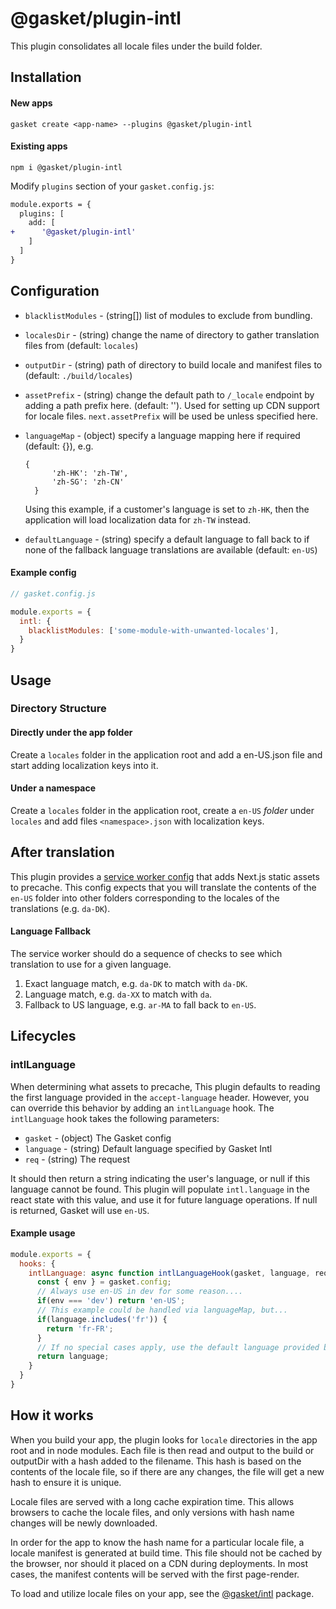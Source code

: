 # @gasket/plugin-intl

This plugin consolidates all locale files under the build folder.

## Installation

#### New apps

```
gasket create <app-name> --plugins @gasket/plugin-intl
```

#### Existing apps

```
npm i @gasket/plugin-intl
```

Modify `plugins` section of your `gasket.config.js`:

```diff
module.exports = {
  plugins: [
    add: [
+      '@gasket/plugin-intl'
    ]
  ]
}
```

## Configuration

- `blacklistModules` - (string[]) list of modules to exclude from bundling.
- `localesDir` - (string) change the name of directory to gather translation
  files from (default: `locales`)
- `outputDir` - (string) path of directory to build locale and manifest files to
  (default: `./build/locales`)
- `assetPrefix` - (string) change the default path to `/_locale` endpoint by
  adding a path prefix here. (default: ''). Used for setting up CDN support for
  locale files. `next.assetPrefix` will be used be unless specified here.
- `languageMap` - (object) specify a language mapping here if required (default:
  {}), e.g.

  ```
  {
        'zh-HK': 'zh-TW',
        'zh-SG': 'zh-CN'
    }
  ```

  Using this example, if a customer's language is set to `zh-HK`, then the
  application will load localization data for `zh-TW` instead.
- `defaultLanguage` - (string) specify a default language to fall back to if
  none of the fallback language translations are available (default: `en-US`)

#### Example config

```js
// gasket.config.js

module.exports = {
  intl: {
    blacklistModules: ['some-module-with-unwanted-locales'],
  }
}
```

## Usage

### Directory Structure

#### Directly under the app folder

Create a `locales` folder in the application root and add a en-US.json file and
start adding localization keys into it.

#### Under a namespace

Create a `locales` folder in the application root, create a `en-US` *folder*
under `locales` and add files `<namespace>.json` with localization keys.

## After translation

This plugin provides a [service worker config] that adds Next.js static assets
to precache. This config expects that you will translate the contents of the
`en-US` folder into other folders corresponding to the locales of the
translations (e.g. `da-DK`).

#### Language Fallback

The service worker should do a sequence of checks to see which translation to
use for a given language.

1. Exact language match, e.g. `da-DK` to match with `da-DK`.
2. Language match, e.g. `da-XX` to match with `da`.
3. Fallback to US language, e.g. `ar-MA` to fall back to `en-US`.

## Lifecycles

### intlLanguage

When determining what assets to precache, This plugin defaults to reading the
first language provided in the `accept-language` header. However, you can
override this behavior by adding an `intlLanguage` hook. The `intlLanguage` hook
takes the following parameters:

- `gasket` - (object) The Gasket config
- `language` - (string) Default language specified by Gasket Intl
- `req` - (string) The request

It should then return a string indicating the user's language, or null if this
language cannot be found. This plugin will populate `intl.language` in the
react state with this value, and use it for future language operations. If null
is returned, Gasket will use `en-US`.

#### Example usage

```js
module.exports = {
  hooks: {
    intlLanguage: async function intlLanguageHook(gasket, language, req) {
      const { env } = gasket.config;
      // Always use en-US in dev for some reason....
      if(env === 'dev') return 'en-US';
      // This example could be handled via languageMap, but...
      if(language.includes('fr')) {
        return 'fr-FR';
      }
      // If no special cases apply, use the default language provided by Gasket.
      return language;
    }
  }
}
```


## How it works

When you build your app, the plugin looks for `locale` directories in the app
root and in node modules. Each file is then read and output to the build or
outputDir with a hash added to the filename. This hash is based on the contents
of the locale file, so if there are any changes, the file will get a new hash to
ensure it is unique.

Locale files are served with a long cache expiration time. This allows browsers
to cache the locale files, and only versions with hash name changes will be
newly downloaded.

In order for the app to know the hash name for a particular locale file, a
locale manifest is generated at build time. This file should not be cached by
the browser, nor should it placed on a CDN during deployments. In most cases,
the manifest contents will be served with the first page-render.

To load and utilize locale files on your app, see the [@gasket/intl] package.


[@gasket/intl]: /packages/gasket-intl/README.md
[service worker config]: /packages/gasket-plugin-service-worker/README.md
